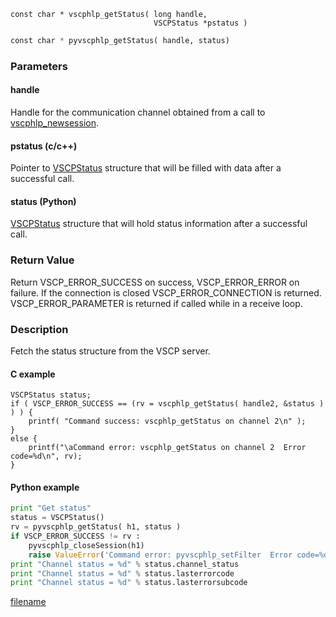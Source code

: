 

```clike
const char * vscphlp_getStatus( long handle, 
                                VSCPStatus *pstatus )
```

```python
const char * pyvscphlp_getStatus( handle, status)
```

### Parameters

#### handle
Handle for the communication channel obtained from a call to [vscphlp_newsession](vscphlp_newsession.md).

#### pstatus (c/c++)
Pointer to [VSCPStatus](https://github.com/grodansparadis/vscp_software/blob/master/src/vscp/common/vscp.h) structure that will be filled with data after a successful call.

#### status (Python)
[VSCPStatus](https://github.com/grodansparadis/vscp_software/blob/master/src/vscp/common/vscp.h) structure that will hold status information after a successful call.

### Return Value
Return VSCP_ERROR_SUCCESS on success, VSCP_ERROR_ERROR on failure. If the connection is closed VSCP_ERROR_CONNECTION is returned. VSCP_ERROR_PARAMETER is returned if called while in a receive loop. 

### Description
Fetch the status structure from the VSCP server. 

#### C example

```clike
VSCPStatus status;
if ( VSCP_ERROR_SUCCESS == (rv = vscphlp_getStatus( handle2, &status ) ) ) {
    printf( "Command success: vscphlp_getStatus on channel 2\n" );
}
else {
    printf("\aCommand error: vscphlp_getStatus on channel 2  Error code=%d\n", rv);
}
```

#### Python example

```python
print "Get status"
status = VSCPStatus()
rv = pyvscphlp_getStatus( h1, status )
if VSCP_ERROR_SUCCESS != rv :
    pyvscphlp_closeSession(h1)
    raise ValueError('Command error: pyvscphlp_setFilter  Error code=%d' % rv )
print "Channel status = %d" % status.channel_status 
print "Channel status = %d" % status.lasterrorcode 
print "Channel status = %d" % status.lasterrorsubcode 
```



[filename](./bottom_copyright.md ':include')